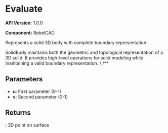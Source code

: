 # Evaluate

**API Version:** 1.0.0

**Component:** RebelCAD

Represents a solid 3D body with complete boundary representation

SolidBody maintains both the geometric and topological representation
of a 3D solid. It provides high-level operations for solid modeling
while maintaining a valid boundary representation.
/
/**

## Parameters

- **u**: First parameter (0-1)
- **v**: Second parameter (0-1)

## Returns

: 3D point on surface


